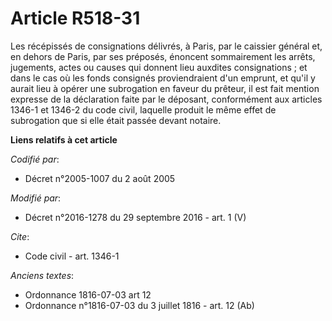 # Article R518-31

Les récépissés de consignations délivrés, à Paris, par le caissier général et, en dehors de Paris, par ses préposés, énoncent
sommairement les arrêts, jugements, actes ou causes qui donnent lieu auxdites consignations ; et dans le cas où les fonds
consignés proviendraient d'un emprunt, et qu'il y aurait lieu à opérer une subrogation en faveur du prêteur, il est fait
mention expresse de la déclaration faite par le déposant, conformément aux articles 1346-1 et 1346-2 du code civil, laquelle
produit le même effet de subrogation que si elle était passée devant notaire.

**Liens relatifs à cet article**

_Codifié par_:

  - Décret n°2005-1007 du 2 août 2005

_Modifié par_:

  - Décret n°2016-1278 du 29 septembre 2016 - art. 1 (V)

_Cite_:

  - Code civil - art. 1346-1

_Anciens textes_:

  - Ordonnance 1816-07-03 art 12
  - Ordonnance n°1816-07-03 du 3 juillet 1816 - art. 12 (Ab)
